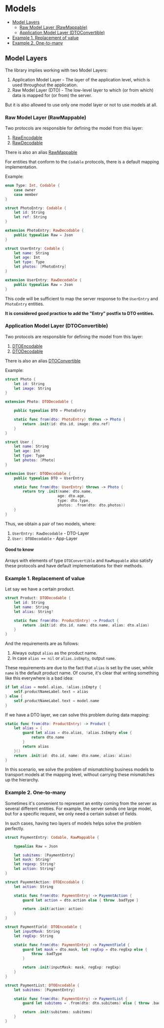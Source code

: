 # Models

- [Model Layers](#modellayer)
  - [Raw Model Layer (RawMappable)](#rawmodellayer)
  - [Application Model Layer (DTOConvertible)](#aplicationmodellayer)
- [Example 1. Replacement of value](#example1)
- [Example 2. One-to-many](#example2)

## Model Layers <a name="modellayer"></a>

The library implies working with two Model Layers:

1) Application Model Layer - The layer of the application level, which is used throughout the application.
2) Raw Model Layer (DTO) - The low-level layer to which (or from which) data is mapped for (or from) the server. 

But it is also allowed to use only one model layer or not to use models at all.

### Raw Model Layer (RawMappable) <a name="rawmodellayer"></a>

Two protocols are responsible for defining the model from this layer:

1) [RawEncodable](../docs/Protocols/RawEncodable.html)
2) [RawDecodable](../docs/Protocols/RawDecodable.html)

There is also an alias [RawMappable](../docs/Typealiases.html#/s:7NodeKit11RawMappablea)

For entities that conform to the `Codable` protocols, there is a default mapping implementation.

Example:

```Swift
enum Type: Int, Codable {
    case owner
    case member
}

struct PhotoEntry: Codable {
    let id: String
    let ref: String
}

extension PhotoEntry: RawDecodable {
    public typealias Raw = Json
}

struct UserEntry: Codable {
    let name: String
    let age: Int
    let type: Type
    let photos: [PhotoEntry]
}

extension UserEntry: RawDecodable {
    public typealias Raw = Json
}
```

This code will be sufficient to map the server response to the `UserEntry` and `PhotoEntry` entities.

**It is considered good practice to add the "Entry" postfix to DTO entities.**

### Application Model Layer (DTOConvertible) <a name="aplicationmodellayer"></a>

Two protocols are responsible for defining the model from this layer:

1) [DTOEncodable](../docs/Protocols/DTOEncodable.html)
2) [DTODecodable](../docs/Protocols/DTODecodable.html)

There is also an alias [DTOConvertible](../docs/Typealiases.html#/s:7NodeKit14DTOConvertiblea)

Example:

```Swift
struct Photo {
    let id: String
    let image: String
}

extension Photo: DTODecodable {

    public typealias DTO = PhotoEntry

    static func from(dto: PhotoEntry) throws -> Photo {
        return .init(id: dto.id, image: dto.ref)
    }
}

struct User {
    let name: String
    let age: Int
    let type: Type
    let photos: [Photo]
}

extension User: DTODecodable {
    public typealias DTO = UserEntry

    static func from(dto: UserEntry) throws -> Photo {
        return try .init(name: dto.name, 
                        age: dto.age, 
                        type: dto.type, 
                        photos: .from(dto: dto.photos))
    }
}
```

Thus, we obtain a pair of two models, where:
1) `UserEntry: RawDecodable` - DTO-Layer
2) `User: DTODecodable` - App-Layer

#### Good to know

Arrays with elements of type `DTOConvertible` and `RawMappable` also satisfy these protocols and have default implementations for their methods.

### Example 1. Replacement of value <a name="example1"></a>

Let say we have a certain product. 

```Swift
struct Product: DTODecodable {
    let id: String
    let name: String
    let alias: String?

    static func from(dto: ProductEntry) -> Product {
        return .init(id: dto.id, name: dto.name, alias: dto.alias)
    }
}
```

And the requirements are as follows:

1) Always output `alias` as the product name.
2) In case `alias == nil` or `alias.isEmpty`, output `name`.

These requirements are due to the fact that `alias` is set by the user, while `name` is the default product name.
Of course, it's clear that writing something like this everywhere is a bad idea:

```Swift
if let alias = model.alias, !alias.isEmpty {
    self.productNameLabel.text = alias
} else {
    self.productNameLabel.text = model.name
}
```

If we have a DTO layer, we can solve this problem during data mapping:

```Swift
static func from(dto: ProductEntry) -> Product {
    let alias = {
        guard let alias = dto.alias, !alias.IsEmpty else {
            return dto.name
        }
        return alias
    }()
    return .init(id: dto.id, name: dto.name, alias: alias)
}
```
In this scenario, we solve the problem of mismatching business models to transport models at the mapping level, without carrying these mismatches up the hierarchy. 

### Example 2. One-to-many <a name="example2"></a>

Sometimes it's convenient to represent an entity coming from the server as several different entities. For example, the server sends one large model, but for a specific request, we only need a certain subset of fields.

In such cases, having two layers of models helps solve the problem perfectly.

```Swift
struct PaymentEntry: Codable, RawMappable {

    typealias Raw = Json

    let subitems: [PaymentEntry]
    let mask: String?
    let regexp: String?
    let action: String?
}

struct PayemntAction: DTOEncodable {
    let action: String

    static func from(dto: PaymentEntry) -> PayemntAction {
        guard let action = dto.action else { throw .badType } 

        return .init(action: action)
    }
}

struct PaymentField: DTOEncodable {
    let inputMask: String
    let regExp: String

    static func from(dto: PaymentEntry) -> PaymentField {
        guard let mask = dto.mask, let regExp = dto.regExp else { 
            throw .badType 
        } 

        return .init(inputMask: mask, regExp: regExp)
    }
}

struct PaymentList: DTOEncodable {
    let subitems: [PaymentEntry]

    static func from(dto: PaymentEntry) -> PaymentList {
        guard let subitems = .from(dto: dto.subitems) else { throw .badType } 

        return .init(subitems: subitems)
    }
}
``` 